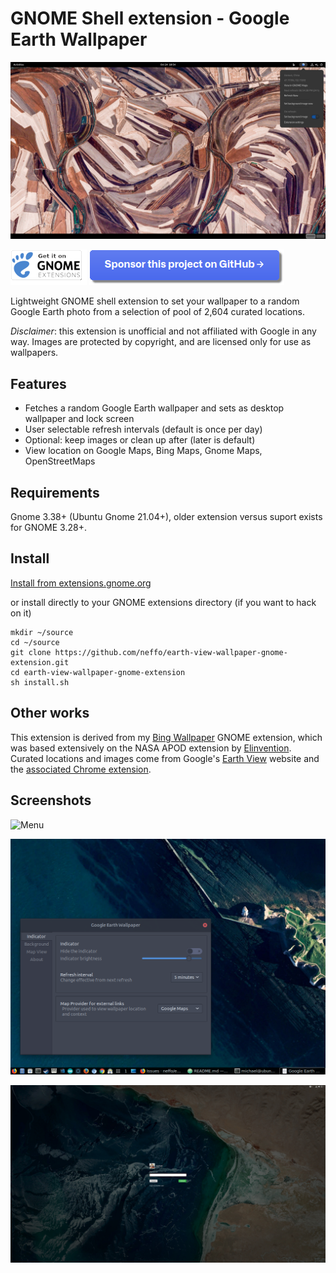 # GNOME Shell extension - Google Earth Wallpaper

![Jiamusi](/screenshot/Jiamusi_China.jpg)

[![Get it on GNOME extensions](/screenshot/get_it_on_gnome_extensions.png)](https://extensions.gnome.org/extension/1295/google-earth-wallpaper/) [![<3 Sponsor this project on GitHub <3](/screenshot/sponsor.png)](https://github.com/sponsors/neffo)

Lightweight GNOME shell extension to set your wallpaper to a random Google Earth photo from a selection of pool of 2,604 curated locations.

*Disclaimer*: this extension is unofficial and not affiliated with Google in any way. Images are protected by copyright, and are licensed only for use as wallpapers.

## Features

* Fetches a random Google Earth wallpaper and sets as desktop wallpaper and lock screen
* User selectable refresh intervals (default is once per day)
* Optional: keep images or clean up after (later is default)
* View location on Google Maps, Bing Maps, Gnome Maps, OpenStreetMaps

## Requirements

Gnome 3.38+ (Ubuntu Gnome 21.04+), older extension versus suport exists for GNOME 3.28+.

## Install

[Install from extensions.gnome.org](https://extensions.gnome.org/extension/1295/google-earth-wallpaper/)

or install directly to your GNOME extensions directory (if you want to hack on it)

```
mkdir ~/source
cd ~/source
git clone https://github.com/neffo/earth-view-wallpaper-gnome-extension.git
cd earth-view-wallpaper-gnome-extension
sh install.sh
```

## Other works

This extension is derived from my [Bing Wallpaper](https://github.com/neffo/bing-wallpaper-gnome-extension) GNOME extension, which was based extensively on the NASA APOD extension by [Elinvention](https://github.com/Elinvention). Curated locations and images come from Google's [Earth View](https://earthview.withgoogle.com/) website and the [associated Chrome extension](https://chrome.google.com/webstore/detail/earth-view-from-google-ea/bhloflhklmhfpedakmangadcdofhnnoh?hl=en).

## Screenshots

![Menu](/screenshot/menu.png)

![Settings](/screenshot/settings.png)

![Lockscreen](/screenshot/lockscreen-dialog.jpg)

